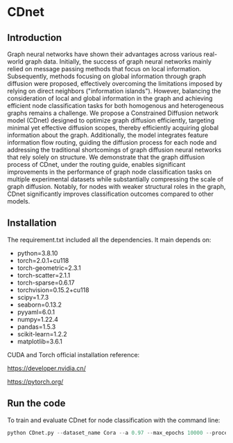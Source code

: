 # CDnet
## Introduction
Graph neural networks have shown their advantages across various real-world graph data. Initially, the success of graph neural networks mainly relied on message passing methods that focus on local information. Subsequently, methods focusing on global information through graph diffusion were proposed, effectively overcoming the limitations imposed by relying on direct neighbors ("information islands"). However, balancing the consideration of local and global information in the graph and achieving efficient node classification tasks for both homogenous and heterogeneous graphs remains a challenge. We propose a Constrained Diffusion network model (CDnet) designed to optimize graph diffusion efficiently, targeting minimal yet effective diffusion scopes, thereby efficiently acquiring global information about the graph. Additionally, the model integrates feature information flow routing, guiding the diffusion process for each node and addressing the traditional shortcomings of graph diffusion neural networks that rely solely on structure. We demonstrate that the graph diffusion process of CDnet, under the routing guide, enables significant improvements in the performance of graph node classification tasks on multiple experimental datasets while substantially compressing the scale of graph diffusion. Notably, for nodes with weaker structural roles in the graph, CDnet significantly improves classification outcomes compared to other models.

## Installation

The requirement.txt included all the dependencies. lt main depends on:

- python=3.8.10
- torch=2.0.1+cu118
- torch-geometric=2.3.1
- torch-scatter=2.1.1
- torch-sparse=0.6.17
- torchvision=0.15.2+cu118
- scipy=1.7.3
- seaborn=0.13.2
- pyyaml=6.0.1
- numpy=1.22.4
- pandas=1.5.3
- scikit-learn=1.2.2
- matplotlib=3.6.1

CUDA and Torch official installation reference:

https://developer.nvidia.cn/

https://pytorch.org/

## Run the code

To train and evaluate CDnet for node classification with the command line:

```python
python CDnet.py --dataset_name Cora --a 0.97 --max_epochs 10000 --process_feature cos --architecture GCN --K0_mul 0.5
```

